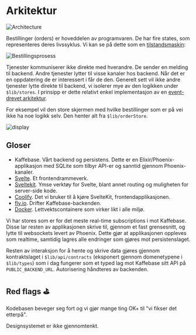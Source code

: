 # Arkitektur

![Architecture](./architecture.excalidraw.svg)

Bestillinger (orders) er hoveddelen av programvaren. De har fire states, som representeres deres livssyklus. Vi kan se på dette som en [tilstandsmaskin](https://en.wikipedia.org/wiki/Finite-state_machine):

![Bestillingsprosess](./order.png)

Tjenester kommuniserer ikke direkte med hverandre. De sender en melding til backend. Andre tjenester lytter til visse kanaler hos backend. Når det er en oppdatering de er interessert i får de den. Generelt sett vil ikke andre tjenester lytte direkte til backend, vi isolerer mye av den logikken under `$lib/stores`. I prinsipp er dette relativt enkel implementasjon av en [event-drevet arkitektur](https://en.wikipedia.org/wiki/Event-driven_architecture).

For eksempel vil den store skjermen med hvilke bestillinger som er på vei ikke ha noe logikk selv. Den henter alt fra `$lib/orderStore`.

![display](./display.excalidraw.svg)

## Gloser

- Kaffebase. Vårt backend og persistens. Dette er en Elixir/Phoenix-applikasjon med SQLite som tilbyr API-er og sanntid gjennom Phoenix-kanaler.
- [Svelte](https://svelte.dev/). Et frontendrammeverk.
- [Sveltekit](https://svelte.dev/docs/kit/introduction). Ymse verktøy for Svelte, blant annet routing og muligheten for server-side kode.
- [Coolify](https://coolify.io/). Det vi bruker til å kjøre SvelteKit, frontendapplikasjonen.
- [fly.io](https://fly.io). Drifter Kaffebase-backenden.
- [Docker](https://www.docker.com). Lettvektscontainere som virker likt i alle miljø.

Vi har stores som er for det meste real-time subscriptions i mot Kaffebase. Disse lar resten av applikasjonen skrive til, gjennom et fast grensesnitt, og lytte til websockets levert av Phoenix. Dette gjør at applikasjonen oppleves som realtime, samtidig lagres alle endringer som gjøres mot persistenslaget.

Resten av interaksjon for å hente og skrive data gjøres gjennom kontraktslaget i `$lib/api/contracts` (eksponert gjennom domenetypene i `$lib/types`) som i dag fungerer som et typed lag mot Kaffebase sitt API på `PUBLIC_BACKEND_URL`. Autorisering håndteres av backenden.

## Red flags ⛳️

Kodebasen beveger seg fort og vi gjør mange ting OK+ til "vi fikser det etterpå".

Designsystemet er ikke gjennomtenkt.
